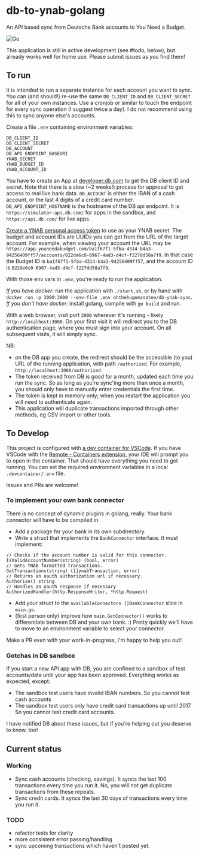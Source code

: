 # db-to-ynab-golang

An API based sync from Deutsche Bank accounts to You Need a Budget.

![Go](https://github.com/ohthehugemanatee/db-to-ynab-golang/workflows/Go/badge.svg?branch=master)

This application is still in active development (see #todo, below), but already works well for home use. Please submit issues as you find them!

## To run

It is intended to run a separate instance for each account you want to sync. You can (and should!) re-use the same `DB_CLIENT_ID` and `DB_CLIENT_SECRET` for all of your own instances. Use a cronjob or similar to touch the endpoint for every sync operation (I suggest twice a day). I do not recommend using this to sync anyone else's accounts.

Create a file `.env` containing environment variables:

```
DB_CLIENT_ID
DB_CLIENT_SECRET
DB_ACCOUNT
DB_API_ENDPOINT_BASEURI
YNAB_SECRET
YNAB_BUDGET_ID
YNAB_ACCOUNT_ID
```

You have to create an App at [developer.db.com](https://developer.db.com) to get the DB client ID and secret. Note that there is a slow (~2 weeks!) process for approval to get access to real live bank data. `DB_ACCOUNT` is either the IBAN of a cash account, or the last 4 digits of a credit card number. `DB_API_ENDPOINT_HOSTNAME` is the hostname of the DB api endpoint. It is `https://simulator-api.db.com/` for apps in the sandbox, and `https://api.db.com/` for live apps.

[Create a YNAB personal access token](https://api.youneedabudget.com/#personal-access-tokens) to use as your YNAB secret. The budget and account IDs are UUIDs you can get from the URL of the target account. For example, when viewing your account the URL may be `https://app.youneedabudget.com/ba1f67f1-5fba-4314-b4a3-94256409ff57/accounts/822de6c0-6967-4ad3-d4cf-f227dd58a7f9`. In that case the Budget ID is `ba1f67f1-5fba-4314-b4a3-94256409ff57`, and the account ID is `822de6c0-6967-4ad3-d4cf-f227dd58a7f9`.

With those env vars in `.env`, you're ready to run the application.

*If you have docker*: run the application with `./start.sh`, or by hand with `docker run -p 3000:3000 --env-file .env ohthehugemanatee/db-ynab-sync`.
*If you don't have docker*: install golang, compile with `go build` and run.

With a web browser, visit port `3000` wherever it's running - likely `http://localhost:3000`. On your first visit it will redirect you to the DB authentication page, where you must sign into your account. On all subsequent visits, it will simply sync.

NB:

* on the DB app you create, the redirect should be the accessible (to you) URL of the running application, with path `/authorized`. For example, `http://localhost:3000/authorized`.
* The token received from DB is good for a month, updated each time you run the sync. So as long as you're sync'ing more than once a month, you should only have to manually enter credentials the first time. 
* The token is kept in memory only; when you restart the application you will need to authenticate again.
* This application will duplicate transactions imported through other methods, eg CSV import or other tools.

## To Develop

This project is configured with [a dev container for VSCode](https://code.visualstudio.com/docs/remote/containers). If you have VSCode with the [Remote - Containers extension](https://marketplace.visualstudio.com/items?itemName=ms-vscode-remote.remote-containers), your IDE will prompt you to open in the container. That should have everything you need to get running. You can set the required environment variables in a local `.devcontainer/.env` file.

Issues and PRs are welcome!

### To implement your own bank connector

There is no concept of dynamic plugins in golang, really. Your bank connector will have to be compiled in.

* Add a package for your bank in its own subdirectory.
* Write a struct that implements the `BankConnector` interface. It must implement:
```
// Checks if the account number is valid for this connector.
IsValidAccountNumber(string) (bool, error)
// Gets YNAB formatted transactions.
GetTransactions(string) ([]ynabTransaction, error)
// Returns an oauth authorization url if necessary.
Authorize() string
// Handles an oauth response if necessary
AuthorizedHandler(http.ResponseWriter, *http.Request)
```
* Add your struct to the `availableConnectors []BankConnector` slice in `main.go`. 
* (first person only) improve how `main.GetConnector()` works to differentiate between DB and your own bank. :) Pretty quickly we'll have to move to an environment variable to select your connector.

Make a PR even with your work-in-progress, I'm happy to help you out!

### Gotchas in DB sandbox

If you start a new API app with DB, you are confined to a sandbox of test accounts/data until your app has been approved. Everything works as expected, except:

* The sandbox test users have invalid IBAN numbers. So you cannot test cash accounts
* The sandbox test users only have credit card transactions up until 2017. So you cannot test credit card accounts.

I have notified DB about these issues, but if you're helping out you deserve to know, too!

## Current status

### Working

* Sync cash accounts (checking, savings). It syncs the last 100 transactions every time you run it. No, you will not get duplicate transactions from these repeats. 
* Sync credit cards. It syncs the last 30 days of transactions every time you run it.

### TODO

* refactor tests for clarity
* more consistent error passing/handling
* sync upcoming transactions which haven't posted yet.
